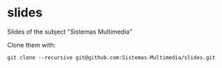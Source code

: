# slides
Slides of the subject "Sistemas Multimedia"

Clone them with:
```
git clone --recursive git@github.com:Sistemas-Multimedia/slides.git
```
